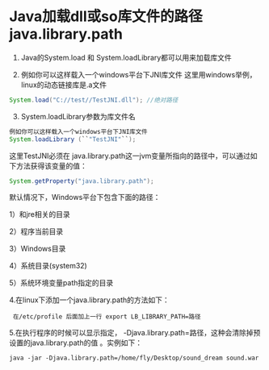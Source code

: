 # Java加载dll或so库文件的路径 java.library.path

 

1. Java的System.load 和 System.loadLibrary都可以用来加载库文件

2. 例如你可以这样载入一个windows平台下JNI库文件
这里用windows举例，linux的动态链接库是.a文件
```JAVA
System.load("C://test//TestJNI.dll"); //绝对路径
```

3. System.loadLibrary参数为库文件名

```JAVA
例如你可以这样载入一个windows平台下JNI库文件
System.loadLibrary (``"TestJNI"``);
```

这里TestJNI必须在 java.library.path这一jvm变量所指向的路径中，可以通过如下方法获得该变量的值：

```JAVA
System.getProperty("java.library.path");
```

默认情况下，Windows平台下包含下面的路径：

 1）和jre相关的目录

 2）程序当前目录

 3）Windows目录

 4）系统目录(system32)

 5）系统环境变量path指定的目录

 

4.在linux下添加一个java.library.path的方法如下：

```
 在/etc/profile 后面加上一行 export LB_LIBRARY_PATH=路径
```

5.在执行程序的时候可以显示指定， -Djava.library.path=路径，这种会清除掉预设置的java.library.path的值 。实例如下：

```
java -jar -Djava.library.path=/home/fly/Desktop/sound_dream sound.war
```

 